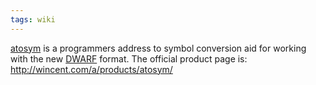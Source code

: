 ```yaml
---
tags: wiki
---
```


[atosym](/wiki/atosym) is a programmers address to symbol conversion aid for working with the new [DWARF](/wiki/DWARF) format. The official product page is: <http://wincent.com/a/products/atosym/>
